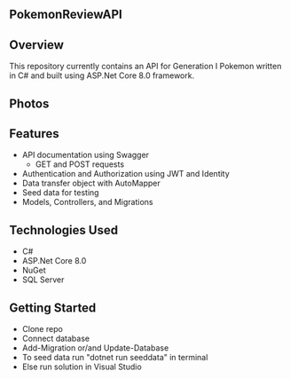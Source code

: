 ## PokemonReviewAPI

## Overview
This repository currently contains an API for Generation I Pokemon written in C# and built using ASP.Net Core 8.0 framework.

## Photos

## Features
- API documentation using Swagger
  - GET and POST requests
- Authentication and Authorization using JWT and Identity
- Data transfer object with AutoMapper
- Seed data for testing
- Models, Controllers, and Migrations

## Technologies Used
- C#
- ASP.Net Core 8.0
- NuGet
- SQL Server

## Getting Started
- Clone repo
- Connect database 
- Add-Migration or/and Update-Database
- To seed data run "dotnet run seeddata" in terminal
- Else run solution in Visual Studio

